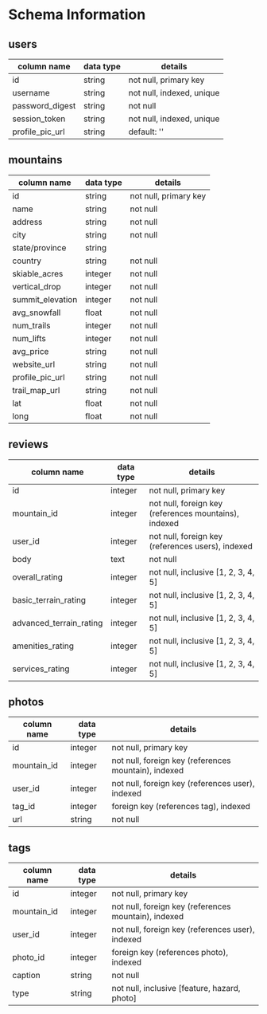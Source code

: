 # Schema Information

## users

| column name     | data type | details                   |
|-----------------|-----------|---------------------------|
| id              | string    | not null, primary key     |
| username        | string    | not null, indexed, unique |
| password_digest | string    | not null                  |
| session_token   | string    | not null, indexed, unique |
| profile_pic_url | string    | default: ''               |

## mountains

| column name      | data type | details               |
|------------------|-----------|-----------------------|
| id               | string    | not null, primary key |
| name             | string    | not null              |
| address          | string    | not null              |
| city             | string    | not null              |
| state/province   | string    |                       |
| country          | string    | not null              |
| skiable_acres    | integer   | not null              |
| vertical_drop    | integer   | not null              |
| summit_elevation | integer   | not null              |
| avg_snowfall     | float     | not null              |
| num_trails       | integer   | not null              |
| num_lifts        | integer   | not null              |
| avg_price        | string    | not null              |
| website_url      | string    | not null              |
| profile_pic_url  | string    | not null              |
| trail_map_url    | string    | not null              |
| lat              | float     | not null              |
| long             | float     | not null              |

## reviews

| column name             | data type | details                                               |
|-------------------------|-----------|-------------------------------------------------------|
| id                      | integer   | not null, primary key                                 |
| mountain_id             | integer   | not null, foreign key (references mountains), indexed |
| user_id                 | integer   | not null, foreign key (references users), indexed     |
| body                    | text      | not null                                              |
| overall_rating          | integer   | not null, inclusive [1, 2, 3, 4, 5]                   |
| basic_terrain_rating    | integer   | not null, inclusive [1, 2, 3, 4, 5]                   |
| advanced_terrain_rating | integer   | not null, inclusive [1, 2, 3, 4, 5]                   |
| amenities_rating        | integer   | not null, inclusive [1, 2, 3, 4, 5]                   |
| services_rating         | integer   | not null, inclusive [1, 2, 3, 4, 5]                   |

## photos

| column name | data type | details                                              |
|-------------|-----------|------------------------------------------------------|
| id          | integer   | not null, primary key                                |
| mountain_id | integer   | not null, foreign key (references mountain), indexed |
| user_id     | integer   | not null, foreign key (references user), indexed     |
| tag_id      | integer   | foreign key (references tag), indexed                |
| url         | string    | not null                                             |

## tags

| column name | data type | details                                              |
|-------------|-----------|------------------------------------------------------|
| id          | integer   | not null, primary key                                |
| mountain_id | integer   | not null, foreign key (references mountain), indexed |
| user_id     | integer   | not null, foreign key (references user), indexed     |
| photo_id    | integer   | foreign key (references photo), indexed              |
| caption     | string    | not null                                             |
| type        | string    | not null, inclusive [feature, hazard, photo]         |
